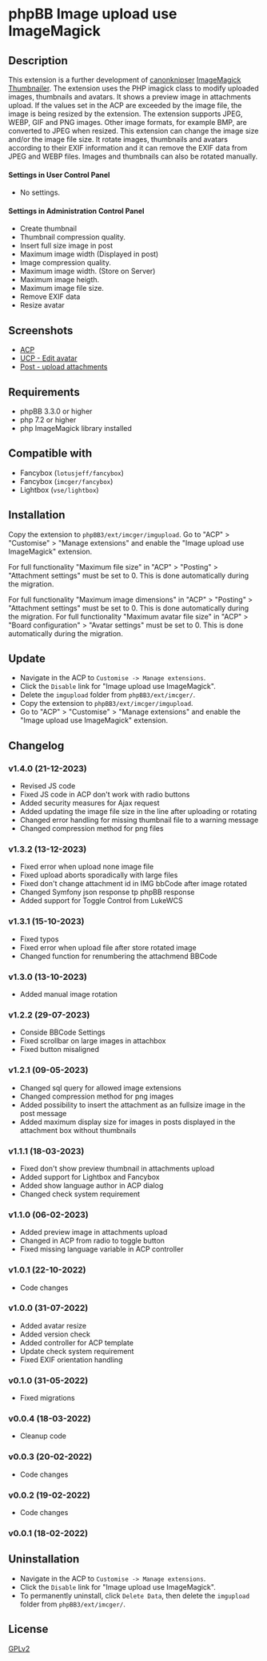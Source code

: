 # phpBB Image upload use ImageMagick

## Description
This extension is a further development of [canonknipser](https://www.phpbb.com/customise/db/author/canonknipser) [ImageMagick Thumbnailer](https://www.phpbb.com/customise/db/extension/imagemagick_thumbnailer).
The extension uses the PHP imagick class to modify uploaded images, thumbnails and avatars. It shows a preview image in attachments upload. If the values set in the ACP are exceeded by the image file, the image is being resized by the extension.
The extension supports JPEG, WEBP, GIF and PNG images. Other image formats, for example BMP, are converted to JPEG when resized.
This extension can change the image size and/or the image file size. It rotate images, thumbnails and avatars according to their EXIF information and it can remove the EXIF data from JPEG and WEBP files. Images and thumbnails can also be rotated manually.

#### Settings in User Control Panel
- No settings. 

#### Settings in Administration Control Panel
- Create thumbnail
- Thumbnail compression quality. 
- Insert full size image in post
- Maximum image width (Displayed in post)
- Image compression quality.
- Maximum image width. (Store on Server)
- Maximum image heigth.
- Maximum image file size.
- Remove EXIF data
- Resize avatar

## Screenshots
- [ACP](https://raw.githubusercontent.com/IMC-GER/images/main/screenshots/imgupload/en/imgupload_acp_en.jpg)
- [UCP - Edit avatar](https://raw.githubusercontent.com/IMC-GER/images/main/screenshots/imgupload/en/imgupload_ucp_en.jpg)
- [Post - upload attachments](https://raw.githubusercontent.com/IMC-GER/images/main/screenshots/imgupload/en/imgupload_upload_en.jpg)

## Requirements
- phpBB 3.3.0 or higher
- php 7.2 or higher
- php ImageMagick library installed

## Compatible with
- Fancybox (`lotusjeff/fancybox`)
- Fancybox (`imcger/fancybox`)
- Lightbox (`vse/lightbox`)

## Installation
Copy the extension to `phpBB3/ext/imcger/imgupload`.
Go to "ACP" > "Customise" > "Manage extensions" and enable the "Image upload use ImageMagick" extension.

For full functionality "Maximum file size" in "ACP" > "Posting" > "Attachment settings" must be set to 0. This is done automatically during the migration.

For full functionality "Maximum image dimensions" in "ACP" > "Posting" > "Attachment settings" must be set to 0. This is done automatically during the migration.
For full functionality "Maximum avatar file size" in "ACP" > "Board configuration" > "Avatar settings" must be set to 0. This is done automatically during the migration.

## Update
- Navigate in the ACP to `Customise -> Manage extensions`.
- Click the `Disable` link for "Image upload use ImageMagick".
- Delete the `imgupload` folder from `phpBB3/ext/imcger/`.
- Copy the extension to `phpBB3/ext/imcger/imgupload`.
- Go to "ACP" > "Customise" > "Manage extensions" and enable the "Image upload use ImageMagick" extension.

## Changelog

### v1.4.0 (21-12-2023)
- Revised JS code
- Fixed JS code in ACP don't work with radio buttons
- Added security measures for Ajax request
- Added updating the image file size in the line after uploading or rotating
- Changed error handling for missing thumbnail file to a warning message
- Changed compression method for png files

### v1.3.2 (13-12-2023)
- Fixed error when upload none image file
- Fixed upload aborts sporadically with large files
- Fixed don't change attachment id in IMG bbCode after image rotated
- Changed Symfony json response tp phpBB response
- Added support for Toggle Control from LukeWCS

### v1.3.1 (15-10-2023)
- Fixed typos
- Fixed error when upload file after store rotated image
- Changed function for renumbering the attachmend BBCode

### v1.3.0 (13-10-2023)
- Added manual image rotation

### v1.2.2 (29-07-2023)
- Conside BBCode Settings
- Fixed scrollbar on large images in attachbox
- Fixed button misaligned

### v1.2.1 (09-05-2023)
- Changed sql query for allowed image extensions
- Changed compression method for png images
- Added possibility to insert the attachment as an fullsize image in the post message
- Added maximum display size for images in posts displayed in the attachment box without thumbnails

### v1.1.1 (18-03-2023)
- Fixed don't show preview thumbnail in attachments upload
- Added support for Lightbox and Fancybox
- Added show language author in ACP dialog
- Changed check system requirement

### v1.1.0 (06-02-2023)
- Added preview image in attachments upload
- Changed in ACP from radio to toggle button
- Fixed missing language variable in ACP controller

### v1.0.1 (22-10-2022)
- Code changes

### v1.0.0 (31-07-2022)
- Added avatar resize
- Added version check
- Added controller for ACP template
- Update check system requirement
- Fixed EXIF orientation handling 

### v0.1.0 (31-05-2022)
- Fixed migrations

### v0.0.4 (18-03-2022)
- Cleanup code

### v0.0.3 (20-02-2022)
- Code changes

### v0.0.2 (19-02-2022)
- Code changes

### v0.0.1 (18-02-2022)

## Uninstallation
- Navigate in the ACP to `Customise -> Manage extensions`.
- Click the `Disable` link for "Image upload use ImageMagick".
- To permanently uninstall, click `Delete Data`, then delete the `imgupload` folder from `phpBB3/ext/imcger/`.

## License
[GPLv2](https://www.gnu.org/licenses/old-licenses/gpl-2.0.en.html)
